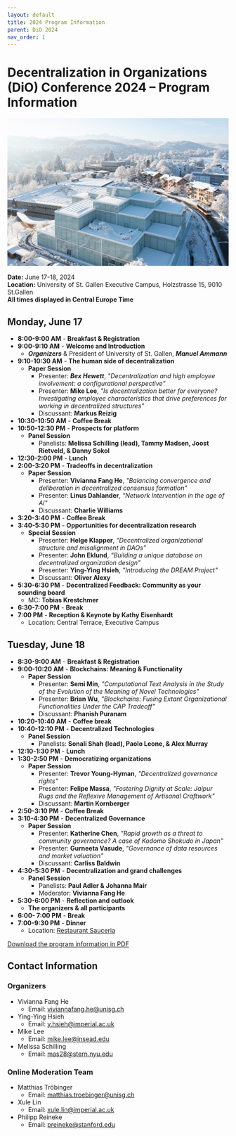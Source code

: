 ```yaml
---
layout: default
title: 2024 Program Information
parent: DiO 2024
nav_order: 1
---
```


# Decentralization in Organizations (DiO) Conference 2024 – Program Information

![DiO 2024](dio_2024_photos/dio_2024_1.jpeg)


**Date:** June 17-18, 2024  
**Location:** University of St. Gallen Executive Campus, Holzstrasse 15, 9010 St.Gallen  
**All times displayed in Central Europe Time**

## Monday, June 17

- **8:00-9:00 AM** - **Breakfast & Registration**
- **9:00-9:10 AM** - **Welcome and Introduction**
  - ***Organizers*** & President of University of St. Gallen, ***Manuel Ammann***
- **9:10-10:30 AM** - **The human side of decentralization**
  - **Paper Session**
    - Presenter: ***Bex Hewett***, *"Decentralization and high employee involvement: a configurational perspective"*
    - Presenter: **Mike Lee**, *"Is decentralization better for everyone? Investigating employee characteristics that drive preferences for working in decentralized structures"*
    - Discussant: **Markus Reizig**
- **10:30-10:50 AM** - **Coffee Break**
- **10:50-12:30 PM** - **Prospects for platform**
  - **Panel Session**
    - Panelists: **Melissa Schilling (lead), Tammy Madsen, Joost Rietveld, & Danny Sokol**
- **12:30-2:00 PM** - **Lunch**
- **2:00-3:20 PM** - **Tradeoffs in decentralization**
  - **Paper Session**
    - Presenter: **Vivianna Fang He**, *"Balancing convergence and deliberation in decentralized consensus formation"*
    - Presenter: **Linus Dahlander**, *"Network Intervention in the age of AI"*
    - Discussant: **Charlie Williams**
- **3:20-3:40 PM** - **Coffee Break**
- **3:40-5:30 PM** - **Opportunities for decentralization research**  
  - **Special Session**
    - Presenter: **Helge Klapper**, *"Decentralized organizational structure and misalignment in DAOs"*
    - Presenter: **John Eklund**, *"Building a unique database on decentralized organization design"*
    - Presenter: **Ying-Ying Hsieh**, *"Introducing the DREAM Project"*
    - Discussant: **Oliver Alexy**
- **5:30-6:30 PM** - **Decentralized Feedback: Community as your sounding board**  
  - MC: **Tobias Krestchmer**
- **6:30-7:00 PM** - **Break**
- **7:00 PM** - **Reception & Keynote by Kathy Eisenhardt**
  - Location: Central Terrace, Executive Campus

## Tuesday, June 18

- **8:30-9:00 AM** - **Breakfast & Registration**
- **9:00-10:20 AM** - **Blockchains: Meaning & Functionality**
  - **Paper Session**
    - Presenter: **Semi Min**, *"Computational Text Analysis in the Study of the Evolution of the Meaning of Novel Technologies"*
    - Presenter: **Brian Wu**, *"Blockchains: Fusing Extant Organizational Functionalities Under the CAP Tradeoff"*
    - Discussant: **Phanish Puranam**
- **10:20-10:40 AM** - **Coffee break**
- **10:40-12:10 PM** - **Decentralized Technologies**  
  - **Panel Session**
    - Panelists: **Sonali Shah (lead), Paolo Leone, & Alex Murray**
- **12:10-1:30 PM** - **Lunch**
- **1:30-2:50 PM** - **Democratizing organizations**
  - **Paper Session**
    - Presenter: **Trevor Young-Hyman**, *"Decentralized governance rights"*
    - Presenter: **Felipe Massa**, *"Fostering Dignity at Scale: Jaipur Rugs and the Reflexive Management of Artisanal Craftwork"*
    - Discussant: **Martin Kornberger**
- **2:50-3:10 PM** - **Coffee Break**
- **3:10-4:30 PM** - **Decentralized Governance**  
  - **Paper Session**
    - Presenter: **Katherine Chen**, *"Rapid growth as a threat to community governance? A case of Kodomo Shokudo in Japan"*
    - Presenter: **Gurneeta Vasude**, *"Governance of data resources and market valuation"*
    - Discussant: **Carliss Baldwin**
- **4:30-5:30 PM** - **Decentralization and grand challenges**
  - **Panel Session**
    - Panelists: **Paul Adler & Johanna Mair**
    - Moderator: **Vivianna Fang He**
- **5:30-6:00 PM** - **Reflection and outlook**  
  - **The organizers & all participants**
- **6:00- 7:00 PM** - **Break**
- **7:00-9:30 PM** - **Dinner**  
  - Location: [Restaurant Sauceria](https://www.sauceria.ch/)

[Download the program information in PDF](/asset/DiO_Conference_Program_2024.pdf)

## Contact Information

### Organizers
- Vivianna Fang He
  - Email: [viviannafang.he@unisg.ch](mailto:viviannafang.he@unisg.ch)
- Ying-Ying Hsieh
  - Email: [y.hsieh@imperial.ac.uk](mailto:y.hsieh@imperial.ac.uk)
- Mike Lee
  - Email: [mike.lee@insead.edu](mailto:mike.lee@insead.edu)
- Melissa Schilling
  - Email: [mas28@stern.nyu.edu](mailto:mas28@stern.nyu.edu)

### Online Moderation Team
- Matthias Tröbinger
  - Email: [matthias.troebinger@unisg.ch](mailto:matthias.troebinger@unisg.ch)
- Xule Lin
  - Email: [xule.lin@imperial.ac.uk](mailto:xule.lin@imperial.ac.uk)
- Philipp Reineke
  - Email: [preineke@stanford.edu](mailto:preineke@stanford.edu)
